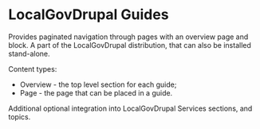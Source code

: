 # LocalGovDrupal Guides

Provides paginated navigation through pages with an overview page and
block. A part of the LocalGovDrupal distribution, that can also be installed
stand-alone.

Content types:

 * Overview - the top level section for each guide;
 * Page - the page that can be placed in a guide.

Additional optional integration into LocalGovDrupal Services sections,
and topics.
